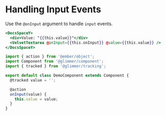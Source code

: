 # Handling Input Events

Use the `@onInput` argument to handle `input` events.

```hbs template
<DocsSpaceY>
  <div>Value: "{{this.value}}"</div>
  <VelvetTextarea @onInput={{this.onInput}} @value={{this.value}} />
</DocsSpaceY>
```

```js component
import { action } from '@ember/object';
import Component from '@glimmer/component';
import { tracked } from '@glimmer/tracking';

export default class DemoComponent extends Component {
  @tracked value = '';

  @action
  onInput(value) {
    this.value = value;
  }
}
```
